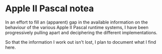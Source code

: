 # Apple II Pascal notea
In an effort to fill an (apparent) gap 
in the available information on the behaviour
of the various Apple II Pascal runtime systems,
I have been progressively pulling apart and
deciphering the different implementations. 

So that the information I work out isn't lost,
I plan to document what I find here. 
